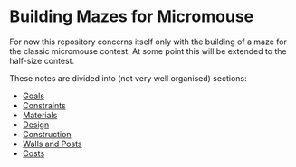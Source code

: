 # Building Mazes for Micromouse

For now this repository concerns itself only with the building of a maze for the classic micromouse contest. At some point this will be extended to the half-size contest.

These notes are divided into (not very well organised) sections:

- [Goals](./010-Goals.md)
- [Constraints](./020-Constraints.md)
- [Materials](./050-Materials.md)
- [Design](./060-Design.md)
- [Construction](./070-Construction.md)
- [Walls and Posts](./080-Walls-And-Posts.md)
- [Costs](./090-Costs.md)




